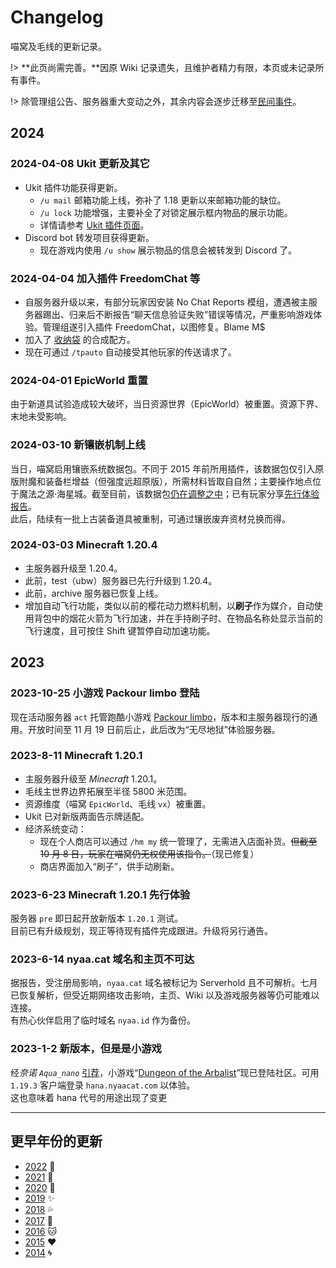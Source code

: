 # Changelog

喵窝及毛线的更新记录。

!> **此页尚需完善。**因原 Wiki 记录遗失，且维护者精力有限，本页或未记录所有事件。

!> 除管理组公告、服务器重大变动之外，其余内容会逐步迁移至[民间事件](changelogs/unofficial-events.md)。

## 2024

### 2024-04-08 Ukit 更新及其它

- Ukit 插件功能获得更新。
  + `/u mail` 邮箱功能上线，弥补了 1.18 更新以来邮箱功能的缺位。
  + `/u lock` 功能增强，主要补全了对锁定展示框内物品的展示功能。
  + 详情请参考 [Ukit 插件页面](tutorial/plugins/ukit.md)。
- Discord bot 转发项目获得更新。
  + 现在游戏内使用 `/u show` 展示物品的信息会被转发到 Discord 了。

### 2024-04-04 加入插件 FreedomChat 等

- 自服务器升级以来，有部分玩家因安装 No Chat Reports 模组，遭遇被主服务器踢出、归来后不断报告“聊天信息验证失败”错误等情况，严重影响游戏体验。管理组遂引入插件 FreedomChat，以图修复。<span class="nw-spoiler">Blame M$</span>
- 加入了 [收纳袋](https://zh.minecraft.wiki/w/%E6%94%B6%E7%BA%B3%E8%A2%8B) 的合成配方。
- 现在可通过 `/tpauto` 自动接受其他玩家的传送请求了。

### 2024-04-01 EpicWorld 重置

由于新道具试验造成较大破坏，当日资源世界（EpicWorld）被重置。资源下界、末地未受影响。

### 2024-03-10 新镶嵌机制上线

当日，喵窝启用镶嵌系统数据包。不同于 2015 年前所用插件，该数据包仅引入原版附魔和装备栏增益（但强度远超原版），所需材料皆取自自然；主要操作地点位于魔法之源·海星城。截至目前，该数据包[仍在调整之中](https://github.com/Acappellia/NyaaGems/)；已有玩家分享[先行体验报告](https://community.craft.moe/d/4837)。  
此后，陆续有一批上古装备道具被重制，可通过镶嵌废弃资材兑换而得。

### 2024-03-03 Minecraft 1.20.4

- 主服务器升级至 1.20.4。
- 此前，test（ubw）服务器已先行升级到 1.20.4。
- 此前，archive 服务器已恢复上线。
- 增加自动飞行功能，类似以前的樱花动力燃料机制，以**刷子**作为媒介，自动使用背包中的烟花火箭为飞行加速，并在手持刷子时、在物品名称处显示当前的飞行速度，且可按住 Shift 键暂停自动加速功能。

## 2023

### 2023-10-25 小游戏 Packour limbo 登陆

现在活动服务器 `act` 托管跑酷小游戏 [Packour limbo](https://www.planetminecraft.com/project/parkour-limbo-1-19-2/)，版本和主服务器现行的通用。开放时间至 11 月 19 日前后止，此后改为“无尽地狱”体验服务器。

### 2023-8-11 Minecraft 1.20.1

- 主服务器升级至 *Minecraft* 1.20.1。
- 毛线主世界边界拓展至半径 5800 米范围。
- 资源维度（喵窝 `EpicWorld`、毛线 `vx`）被重置。
- Ukit 已对新版两面告示牌适配。
- 经济系统变动：
  + 现在个人商店可以通过 `/hm my` 统一管理了，无需进入店面补货。~~但截至 10 月 8 日，玩家在喵窝仍无权使用该指令。~~（现已修复）
  + 商店界面加入“刷子”，供手动刷新。

### 2023-6-23 Minecraft 1.20.1 先行体验

服务器 `pre` 即日起开放新版本 `1.20.1` 测试。  
目前已有升级规划，现正等待现有插件完成跟进。升级将另行通告。

### 2023-6-14 nyaa.cat 域名和主页不可达

据报告，受注册局影响，`nyaa.cat` 域名被标记为 Serverhold 且不可解析。七月已恢复解析，但受近期网络攻击影响，主页、Wiki 以及游戏服务器等仍可能难以连接。\
有热心伙伴启用了临时域名 `nyaa.id` 作为备份。

### 2023-1-2 新版本，但是是小游戏

经*奈诺 `Aqua_nano`* [引荐](https://community.craft.moe/d/3501)，小游戏“[Dungeon of the Arbalist](https://www.planetminecraft.com/project/dungeon-of-the-arbalist-dungeon-crawler-zombies-game-1-50-players-realms-map-1-17-1-by-command-realm/)”现已登陆社区。可用 `1.19.3` 客户端登录 `hana.nyaacat.com` 以体验。  
<span class="nw-spoiler">这也意味着 hana 代号的用途出现了变更</span>


- - -

## 更早年份的更新

* [2022](changelogs/2021.md) :blossom:
* [2021](changelogs/2021.md) :balloon:
* [2020](changelogs/2020.md) :butterfly:
* [2019](changelogs/2019.md) :sparkles:
* [2018](changelogs/2018.md) :sweat_drops:
* [2017](changelogs/2017.md) :rainbow:
* [2016](changelogs/2016.md) :cat:
* [2015](changelogs/2015.md) :heart:
* [2014](changelogs/2014.md) :cyclone:
